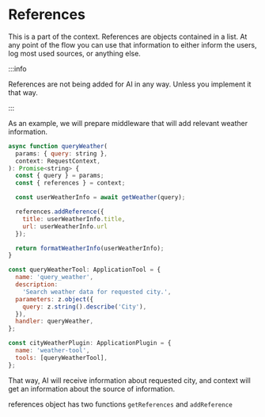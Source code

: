# References

This is a part of the context. References are objects contained in a list.
At any point of the flow you can use that information to either
inform the users, log most used sources, or anything else.

:::info

References are not being added for AI in any way. Unless you implement it that way.

:::

As an example, we will prepare middleware that will add relevant weather information.

```js
async function queryWeather(
  params: { query: string },
  context: RequestContext,
): Promise<string> {
  const { query } = params;
  const { references } = context;

  const userWeatherInfo = await getWeather(query);

  references.addReference({
    title: userWeatherInfo.title,
    url: userWeatherInfo.url
  });

  return formatWeatherInfo(userWeatherInfo);
}

const queryWeatherTool: ApplicationTool = {
  name: 'query_weather',
  description:
    'Search weather data for requested city.',
  parameters: z.object({
    query: z.string().describe('City'),
  }),
  handler: queryWeather,
};

const cityWeatherPlugin: ApplicationPlugin = {
  name: 'weather-tool',
  tools: [queryWeatherTool],
};
```

That way, AI will receive information about requested city, and
context will get an information about the source of information.

references object has two functions `getReferences` and `addReference`
